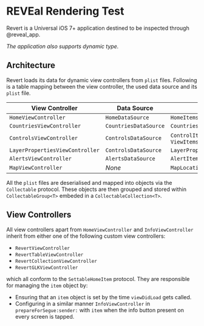 
# REVEal Rendering Test

Revert is a Universal iOS 7+ application destined to be inspected through @reveal_app.

_The application also supports dynamic type._

## Architecture

Revert loads its data for dynamic view controllers from `plist` files. Following is a table mapping between the view controller, the used data source and its `plist` file.


View Controller | Data Source | Plist File
--- | --- | ---
`HomeViewController` | `HomeDataSource` | `HomeItems.plist`
`CountriesViewController` | `CountriesDataSource` | `CountriesCapitals.plist`
`ControlsViewController` | `ControlsDataSource` | `ControlItems.plist`, `ViewItems.plist`
`LayerPropertiesViewController` | `ControlsDataSource` | `LayerPropertiesItems.plist`
`AlertsViewController` | `AlertsDataSource` | `AlertItems.plist`
`MapViewController` | _None_ | `MapLocations.plist`

All the `plist` files are deserialised and mapped into objects via the `Collectable` protocol. These objects are then grouped and stored within `CollectableGroup<T>` embeded in a `CollectableCollection<T>`.

## View Controllers

All view controllers apart from `HomeViewController` and `InfoViewController` inherit from either one of the following custom view controllers:

- `RevertViewController`
- `RevertTableViewController`
- `RevertCollectionViewController`
- `RevertGLKViewController`

which all conform to the `SettableHomeItem` protocol. They are responsible for managing the `item` object by:

- Ensuring that an `item` object is set by the time `viewDidLoad` gets called.
- Configuring in a similar manner `InfoViewController` in `prepareForSegue:sender:` with `item` when the info button present on every screen is tapped.

